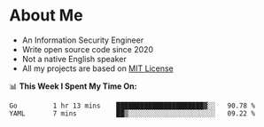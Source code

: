 # About Me

- An Information Security Engineer
- Write open source code since 2020
- Not a native English speaker
- All my projects are based on [MIT License](https://opensource.org/licenses/MIT)

📊 **This Week I Spent My Time On:**
<!--START_SECTION:waka-->
```text
Go         1 hr 13 mins    ██████████████████████▓░░   90.78 % 
YAML       7 mins          ██▒░░░░░░░░░░░░░░░░░░░░░░   09.22 % 
```
<!--END_SECTION:waka-->

